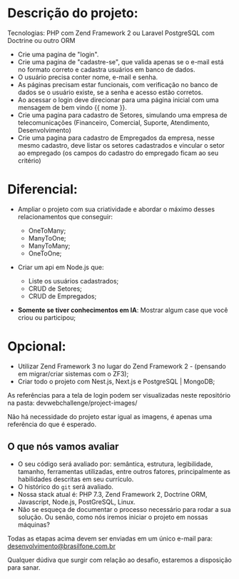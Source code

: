 # Descrição do projeto:
  Tecnologias: 
      PHP com Zend Framework 2 ou Laravel
      PostgreSQL com Doctrine ou outro ORM
   
- Crie uma pagina de "login". 
- Crie uma pagina de "cadastre-se", que valida apenas se o e-mail está no formato correto e cadastra usuários em banco de dados. 
- O usuário precisa conter nome, e-mail e senha.
- As páginas precisam estar funcionais, com verificação no banco de dados se o usuário existe, se a senha e acesso estão corretos.
- Ao acessar o login deve direcionar para uma página inicial com uma mensagem de bem vindo {{ nome }}.
- Crie uma pagina para cadastro de Setores, simulando uma empresa de telecomunicações (Financeiro, Comercial, Suporte, Atendimento, Desenvolvimento)
- Crie uma pagina para cadastro de Empregados da empresa, nesse mesmo cadastro, deve listar os setores cadastrados e vincular o setor ao empregado (os campos do cadastro do empregado ficam ao seu critério)

# Diferencial:

- Ampliar o projeto com sua criatividade e abordar o máximo desses relacionamentos que conseguir:
  - OneToMany;
  - ManyToOne;
  - ManyToMany;
  - OneToOne;

- Criar um api em Node.js que:
  - Liste os usuários cadastrados;
  - CRUD de Setores;
  - CRUD de Empregados;
 
- **Somente se tiver conhecimentos em IA**: Mostrar algum case que você criou ou participou;

# Opcional:
- Utilizar Zend Framework 3 no lugar do Zend Framework 2 - (pensando em migrar/criar sistemas com o ZF3);
- Criar todo o projeto com Nest.js, Next.js e PostgreSQL | MongoDB;


As referências para a tela de login podem ser visualizadas neste repositório na pasta: 
devwebchallenge/project-images/

Não há necessidade do projeto estar igual as imagens, é apenas uma referência do que é esperado. 


## O que nós vamos avaliar

- O seu código será avaliado por: semântica, estrutura, legibilidade, tamanho, ferramentas utilizadas, entre outros fatores, principalmente as habilidades descritas em seu currículo.
- O histórico do `git` será avaliado.
- Nossa stack atual é: PHP 7.3, Zend Framework 2, Doctrine ORM, Javascript, Node.js, PostGreSQL, Linux. 
- Não se esqueça de documentar o processo necessário para rodar a sua solução. Ou senão, como nós iremos iniciar o projeto em nossas máquinas?

Todas as etapas acima devem ser enviadas em um único e-mail para: desenvolvimento@brasilfone.com.br

Qualquer dúdiva que surgir com relação ao desafio, estaremos a disposição para sanar. 
